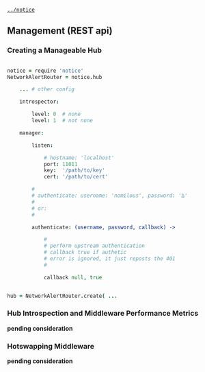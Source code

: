 [`../notice`](../notice)

Management (REST api)
---------------------

### Creating a Manageable Hub

```coffee

notice = require 'notice'
NetworkAlertRouter = notice.hub

    ... # other config

    introspector:

        level: 0  # none
        level: 1  # not none

    manager:

        listen: 

            # hostname: 'localhost'
            port: 11011
            key:  '/path/to/key'
            cert: '/path/to/cert'

        # 
        # authenticate: username: 'nomilous', password: '∆'
        # 
        # or: 
        # 

        authenticate: (username, password, callback) -> 

            #
            # perform upstream authentication
            # callback true if authetic
            # error is ignored, it just reposts the 401
            # 

            callback null, true


hub = NetworkAlertRouter.create( ...

```


### Hub Introspection and Middleware Performance Metrics

**pending consideration**

### Hotswapping Middleware

**pending consideration**

